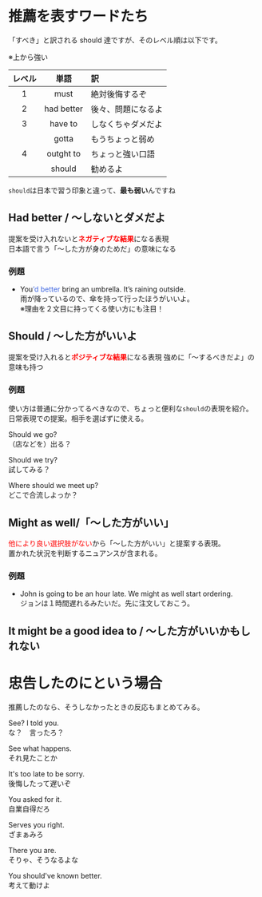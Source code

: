 # 推薦を表すワードたち

「すべき」と訳される should 達ですが、そのレベル順は以下です。

※上から強い

| レベル |    単語    | 訳                 |
| :----: | :--------: | :----------------- |
|   1    |    must    | 絶対後悔するぞ     |
|   2    | had better | 後々、問題になるよ |
|   3    |  have to   | しなくちゃダメだよ |
|        |   gotta    | もうちょっと弱め   |
|   4    | outght to  | ちょっと強い口語   |
|        |   should   | 勧めるよ           |

`should`は日本で習う印象と違って、**最も弱い**んですね

## Had better / ～しないとダメだよ

提案を受け入れないと<font color=red>**ネガティブな結果**</font>になる表現  
日本語で言う「～した方が身のためだ」の意味になる

### 例題

- You<font color=royalblue>’d better</font> bring an umbrella. It’s raining outside.  
   雨が降っているので、傘を持って行ったほうがいいよ。  
  ※理由を２文目に持ってくる使い方にも注目！

## Should / ～した方がいいよ

提案を受け入れると<font color=red>**ポジティブな結果**</font>になる表現
強めに「～するべきだよ」の意味も持つ

### 例題

使い方は普通に分かってるべきなので、ちょっと便利な`should`の表現を紹介。  
日常表現での提案。相手を選ばずに使える。

Should we go?  
（店などを）出る？

Should we try?  
試してみる？

Where should we meet up?  
どこで合流しよっか？

## Might as well/「～した方がいい」

<font color=red>他により良い選択肢がない</font>から「～した方がいい」と提案する表現。  
置かれた状況を判断するニュアンスが含まれる。

### 例題

- John is going to be an hour late. We might as well start ordering.  
  ジョンは１時間遅れるみたいだ。先に注文しておこう。

## It might be a good idea to / ～した方がいいかもしれない

# 忠告したのにという場合

推薦したのなら、そうしなかったときの反応もまとめてみる。

See? I told you.  
な？　言ったろ？

See what happens.  
それ見たことか

It's too late to be sorry.  
後悔したって遅いぞ

You asked for it.  
自業自得だろ

Serves you right.  
ざまぁみろ

There you are.  
そりゃ、そうなるよな

You should've known better.  
考えて動けよ
